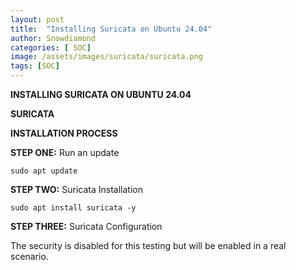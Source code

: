 ```yaml
---
layout: post
title:  "Installing Suricata on Ubuntu 24.04"
author: Snowdiamond
categories: [ SOC]
image: /assets/images/suricata/suricata.png
tags: [SOC]
---
```

**INSTALLING SURICATA ON UBUNTU 24.04**

**SURICATA**

**INSTALLATION PROCESS**

**STEP ONE:** Run an update

```
sudo apt update
```

**STEP TWO:** Suricata Installation

```
sudo apt install suricata -y
```

**STEP THREE:** Suricata Configuration



The security is disabled for this testing but will be enabled in a real scenario.